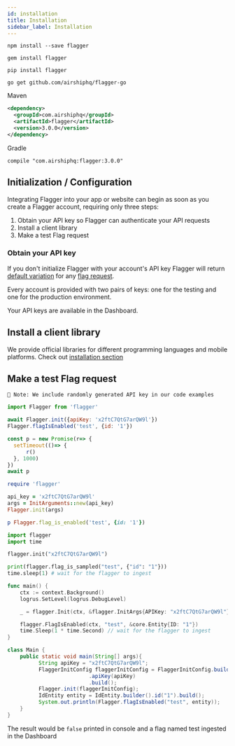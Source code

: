 ```yaml
---
id: installation
title: Installation
sidebar_label: Installation
---
```



<!--DOCUSAURUS_CODE_TABS-->
<!--Javascript-->
```commandline
npm install --save flagger
```
<!--Ruby-->
```commandline
gem install flagger
```
<!--Python-->
```commandline
pip install flagger
```
<!--Go-->
```commandline
go get github.com/airshiphq/flagger-go
```
<!--Java-->
Maven
```xml
<dependency>
  <groupId>com.airshiphq</groupId>
  <artifactId>flagger</artifactId>
  <version>3.0.0</version>
</dependency>
```
Gradle
```commandline
compile "com.airshiphq:flagger:3.0.0"
```
<!--END_DOCUSAURUS_CODE_TABS-->

## Initialization / Configuration

Integrating Flagger into your app or website can begin as soon as you create a Flagger account, 
requiring only three steps:

1. Obtain your API key so Flagger can authenticate your API requests
2. Install a client library
3. Make a test Flag request


### Obtain your API key

If you don't initialize Flagger with your account's API key Flagger will return 
[default variation](#default-variation) for any [flag request](#flags).

Every account is provided with two pairs of keys: one for the testing and one for the production environment. 

Your API keys are available in the Dashboard.

## Install a client library

We provide official libraries for different programming languages and mobile platforms. 
Check out [installation section](#installation)

## Make a test Flag request

```text
📝 Note: We include randomly generated API key in our code examples
```

<!--DOCUSAURUS_CODE_TABS-->
<!--Javascript-->
```javascript
import Flagger from 'flagger'

await Flagger.init({apiKey: 'x2ftC7QtG7arQW9l'})
Flagger.flagIsEnabled('test', {id: '1'})

const p = new Promise(r=> {
  setTimeout(()=> {
      r()
  }, 1000)
})
await p
```
<!--Ruby-->
```ruby
require 'flagger'

api_key = 'x2ftC7QtG7arQW9l'
args = InitArguments::new(api_key)
Flagger.init(args)

p Flagger.flag_is_enabled('test', {id: '1'})
```
<!--Python-->
```python
import flagger
import time

flagger.init("x2ftC7QtG7arQW9l")

print(flagger.flag_is_sampled("test", {"id": "1"}))
time.sleep(1) # wait for the flagger to ingest 
```
<!--Go-->
```go
func main() {
	ctx := context.Background()
	logrus.SetLevel(logrus.DebugLevel)

	_ = flagger.Init(ctx, &flagger.InitArgs{APIKey: "x2ftC7QtG7arQW9l"})

	flagger.FlagIsEnabled(ctx, "test", &core.Entity{ID: "1"})
	time.Sleep(1 * time.Second) // wait for the flagger to ingest 
}
```
<!--Java-->
```java
class Main {
    public static void main(String[] args){
          String apiKey = "x2ftC7QtG7arQW9l";
          FlaggerInitConfig flaggerInitConfig = FlaggerInitConfig.builder()
                          .apiKey(apiKey)
                          .build();
          Flagger.init(flaggerInitConfig);
          IdEntity entity = IdEntity.builder().id("1").build();
          System.out.println(Flagger.flagIsEnabled("test", entity));
    }
}
```
<!--END_DOCUSAURUS_CODE_TABS-->
 
The result would be `false` printed in console and a flag named test ingested in the Dashboard

